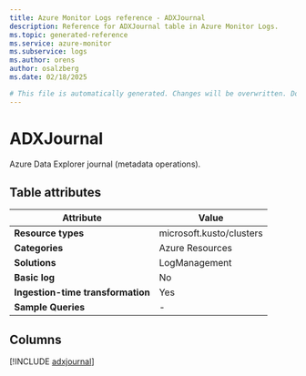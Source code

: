 ```yaml
---
title: Azure Monitor Logs reference - ADXJournal
description: Reference for ADXJournal table in Azure Monitor Logs.
ms.topic: generated-reference
ms.service: azure-monitor
ms.subservice: logs
ms.author: orens
author: osalzberg
ms.date: 02/18/2025

# This file is automatically generated. Changes will be overwritten. Do not change this file directly.
---
```


# ADXJournal

Azure Data Explorer journal (metadata operations).


## Table attributes

|Attribute|Value|
|---|---|
|**Resource types**|microsoft.kusto/clusters|
|**Categories**|Azure Resources|
|**Solutions**| LogManagement|
|**Basic log**|No|
|**Ingestion-time transformation**|Yes|
|**Sample Queries**|-|



## Columns
  
[!INCLUDE [adxjournal](~/reusable-content/ce-skilling/azure/includes/azure-monitor/reference/tables/adxjournal-include.md)]
